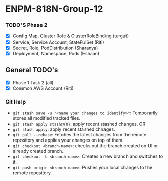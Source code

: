 # ENPM-818N-Group-12

### TODO'S Phase 2
- [x] Config Map, Cluster Role & ClusterRoleBinding (turgut)
- [x] Service, Service Account, StateFulSet (Riti)
- [x] Secret, Role, PodDistribution (Sharanya)
- [x] Deployment, Namespace, Pods (Eshaan)

## General TODO's
- [x] Phase 1 Task 2 (all)
- [x] Common AWS Account (Riti)

### Git Help
- `git stash save -u "<name your changes to identify>"`: Temporarily stores all modified tracked files.
- `git stash apply stash@{0}`: apply recent stashed changes.
OR
- `git stash apply`: apply recent stashed chnages.
- `git pull --rebase`: Fetches the latest changes from the remote repository and applies your changes on top of them.
- `git checkout <branch-name>`: checks out the branch created on UI or already created branch.
- `git checkout -b <branch-name>`: Creates a new branch and switches to it.
- `git push origin <branch-name>`: Pushes your local changes to the remote repository.
